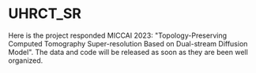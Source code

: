 # UHRCT_SR
Here is the project responded MICCAI 2023: "Topology-Preserving Computed Tomography Super-resolution Based on Dual-stream Diffusion Model". The data and code will be released as soon as they are been well organized. 
